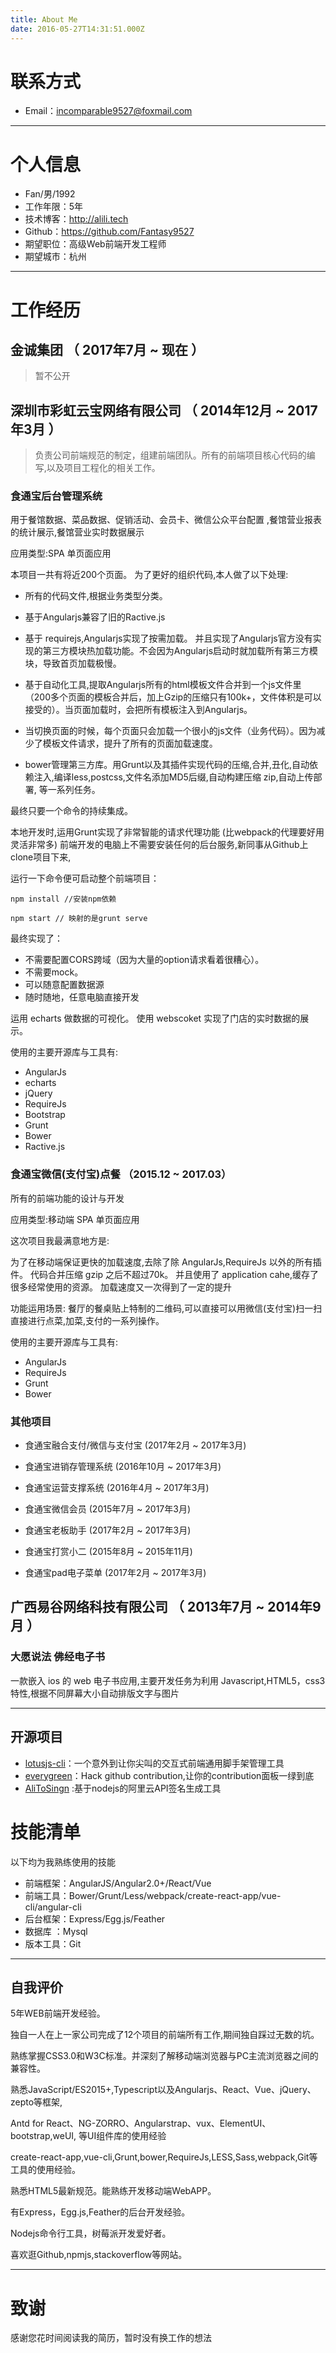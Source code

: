 ```yaml
---
title: About Me
date: 2016-05-27T14:31:51.000Z
---
```


# 联系方式

- Email：incomparable9527@foxmail.com 

---

# 个人信息

 - Fan/男/1992
 - 工作年限：5年
 - 技术博客：http://alili.tech 
 - Github：https://github.com/Fantasy9527
 - 期望职位：高级Web前端开发工程师
 - 期望城市：杭州

---

# 工作经历

## 金诚集团 （ 2017年7月 ~ 现在 ）
> 暂不公开

## 深圳市彩虹云宝网络有限公司 （ 2014年12月 ~ 2017年3月 ）
> 负责公司前端规范的制定，组建前端团队。所有的前端项目核心代码的编写,以及项目工程化的相关工作。

### 食通宝后台管理系统
用于餐馆数据、菜品数据、促销活动、会员卡、微信公众平台配置 ,餐馆营业报表的统计展示,餐馆营业实时数据展示

应用类型:SPA 单页面应用

本项目一共有将近200个页面。 为了更好的组织代码,本人做了以下处理:

* 所有的代码文件,根据业务类型分类。

* 基于Angularjs兼容了旧的Ractive.js

* 基于 requirejs,Angularjs实现了按需加载。 并且实现了Angularjs官方没有实现的第三方模块热加载功能。不会因为Angularjs启动时就加载所有第三方模块，导致首页加载极慢。

* 基于自动化工具,提取Angularjs所有的html模板文件合并到一个js文件里（200多个页面的模板合并后，加上Gzip的压缩只有100k+，文件体积是可以接受的）。当页面加载时，会把所有模板注入到Angularjs。

* 当切换页面的时候，每个页面只会加载一个很小的js文件（业务代码）。因为减少了模板文件请求，提升了所有的页面加载速度。

* bower管理第三方库。用Grunt以及其插件实现代码的压缩,合并,丑化,自动依赖注入,编译less,postcss,文件名添加MD5后缀,自动构建压缩 zip,自动上传部署, 等一系列任务。

最终只要一个命令的持续集成。


本地开发时,运用Grunt实现了非常智能的请求代理功能 (比webpack的代理要好用灵活非常多) 前端开发的电脑上不需要安装任何的后台服务,新同事从Github上clone项目下来,

运行一下命令便可启动整个前端项目：
```
npm install //安装npm依赖

npm start // 映射的是grunt serve
```

最终实现了：

* 不需要配置CORS跨域（因为大量的option请求看着很糟心）。
* 不需要mock。
* 可以随意配置数据源
* 随时随地，任意电脑直接开发

运用 echarts 做数据的可视化。
使用 webscoket 实现了门店的实时数据的展示。

使用的主要开源库与工具有: 
* AngularJs
* echarts 
* jQuery
* RequireJs
* Bootstrap 
* Grunt 
* Bower 
* Ractive.js



### 食通宝微信(支付宝)点餐 （2015.12 ~ 2017.03）
所有的前端功能的设计与开发 

应用类型:移动端 SPA 单页面应用


这次项目我最满意地方是: 

 为了在移动端保证更快的加载速度,去除了除 AngularJs,RequireJs 以外的所有插件。 代码合并压缩 gzip 之后不超过70k。 并且使用了 application cahe,缓存了很多经常使用的资源。 加载速度又一次得到了一定的提升

功能运用场景: 餐厅的餐桌贴上特制的二维码,可以直接可以用微信(支付宝)扫一扫直接进行点菜,加菜,支付的一系列操作。

使用的主要开源库与工具有: 

* AngularJs
* RequireJs
* Grunt
* Bower

### 其他项目

- 食通宝融合支付/微信与支付宝 (2017年2月 ~ 2017年3月)

- 食通宝进销存管理系统 (2016年10月 ~ 2017年3月)

- 食通宝运营支撑系统 (2016年4月 ~ 2017年3月)

- 食通宝微信会员 (2015年7月 ~ 2017年3月)

- 食通宝老板助手 (2017年2月 ~ 2017年3月)

- 食通宝打赏小二 (2015年8月 ~ 2015年11月)

- 食通宝pad电子菜单 (2017年2月 ~ 2017年3月)

 
## 广西易谷网络科技有限公司 （ 2013年7月 ~ 2014年9月 ）

### 大愿说法 佛经电子书 
一款嵌入 ios 的 web 电子书应用,主要开发任务为利用 Javascript,HTML5，css3特性,根据不同屏幕大小自动排版文字与图片


---


## 开源项目

 - [lotusjs-cli](https://fantasy9527.github.io/lotusjs-cli/#/)：一个意外到让你尖叫的交互式前端通用脚手架管理工具 
 - [everygreen](https://github.com/Fantasy9527/everygreen)：Hack github contribution,让你的contribution面板一绿到底
 - [AliToSingn](https://github.com/Fantasy9527/AliToSign) :基于nodejs的阿里云API签名生成工具


# 技能清单
以下均为我熟练使用的技能

- 前端框架：AngularJS/Angular2.0+/React/Vue
- 前端工具：Bower/Grunt/Less/webpack/create-react-app/vue-cli/angular-cli
- 后台框架：Express/Egg.js/Feather
- 数据库 ：Mysql
- 版本工具：Git

---
## 自我评价

5年WEB前端开发经验。

独自一人在上一家公司完成了12个项目的前端所有工作,期间独自踩过无数的坑。

熟练掌握CSS3.0和W3C标准。并深刻了解移动端浏览器与PC主流浏览器之间的兼容性。

熟悉JavaScript/ES2015+,Typescript以及Angularjs、React、Vue、jQuery、zepto等框架,

Antd for React、NG-ZORRO、Angularstrap、vux、ElementUI、bootstrap,weUI, 等UI组件库的使用经验

create-react-app,vue-cli,Grunt,bower,RequireJs,LESS,Sass,webpack,Git等工具的使用经验。

熟悉HTML5最新规范。能熟练开发移动端WebAPP。

有Express，Egg.js,Feather的后台开发经验。

Nodejs命令行工具，树莓派开发爱好者。

喜欢逛Github,npmjs,stackoverflow等网站。

---

# 致谢
感谢您花时间阅读我的简历，暂时没有换工作的想法
<!-- 期待能有机会和您共事。 -->

